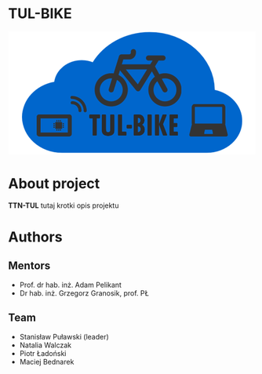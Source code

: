 ﻿# TUL-BIKE

![Logo](img/logo.png)

# About project

**TTN-TUL** tutaj krotki opis projektu


# Authors

## Mentors

* Prof. dr hab. inż. Adam Pelikant
* Dr hab. inż. Grzegorz Granosik, prof. PŁ

## Team

* Stanisław Puławski (leader)
* Natalia Walczak
* Piotr Ładoński
* Maciej Bednarek

